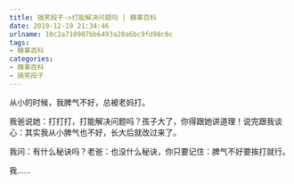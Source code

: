 ```yaml
---
title: 搞笑段子->打能解决问题吗 | 糗事百科
date: 2019-12-19 21:34:46
urlname: 10c2a710907bb6493a20a6bc9fd98c0c
tags: 
- 糗事百科
categories:
- 糗事百科
- 搞笑段子
---
```

从小的时候，我脾气不好，总被老妈打。

我爸说她：打打打，打能解决问题吗？孩子大了，你得跟她讲道理！说完跟我谈心：其实我从小脾气也不好，长大后就改过来了。

我问：有什么秘诀吗？老爸：也没什么秘诀，你只要记住：脾气不好要挨打就行。

我……


